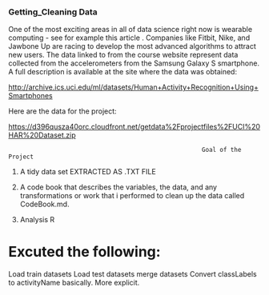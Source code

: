 ### Getting_Cleaning Data
One of the most exciting areas in all of data science right now is wearable computing - see for example this article . Companies like Fitbit, Nike, and Jawbone Up are racing to develop the most advanced algorithms to attract new users. The data linked to from the course website represent data collected from the accelerometers from the Samsung Galaxy S smartphone. A full description is available at the site where the data was obtained:

http://archive.ics.uci.edu/ml/datasets/Human+Activity+Recognition+Using+Smartphones

Here are the data for the project:

https://d396qusza40orc.cloudfront.net/getdata%2Fprojectfiles%2FUCI%20HAR%20Dataset.zip

                                                          Goal of the Project
1. A tidy data set EXTRACTED AS .TXT FILE

2. A code book that describes the variables, the data, and any transformations or work that i performed to clean up the data called CodeBook.md.

3. Analysis R  
# Excuted the following:
 Load train datasets
 Load test datasets
 merge datasets
 Convert classLabels to activityName basically. More explicit. 



